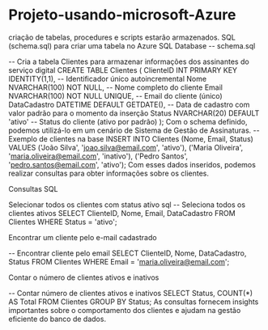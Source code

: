 # Projeto-usando-microsoft-Azure
 criação de tabelas, procedures e scripts estarão armazenados.
 SQL (schema.sql) para criar uma tabela no Azure SQL Database
-- schema.sql

-- Cria a tabela Clientes para armazenar informações dos assinantes do serviço digital
CREATE TABLE Clientes (
    ClienteID INT PRIMARY KEY IDENTITY(1,1),  -- Identificador único autoincremental
    Nome NVARCHAR(100) NOT NULL,              -- Nome completo do cliente
    Email NVARCHAR(100) NOT NULL UNIQUE,      -- Email do cliente (único)
    DataCadastro DATETIME DEFAULT GETDATE(),  -- Data de cadastro com valor padrão para o momento da inserção
    Status NVARCHAR(20) DEFAULT 'ativo'       -- Status do cliente (ativo por padrão)
);
Com o schema definido, podemos utilizá-lo em um cenário de Sistema de Gestão de Assinaturas.
-- Exemplo de clientes na base
INSERT INTO Clientes (Nome, Email, Status)
VALUES 
('João Silva', 'joao.silva@email.com', 'ativo'),
('Maria Oliveira', 'maria.oliveira@email.com', 'inativo'),
('Pedro Santos', 'pedro.santos@email.com', 'ativo');
Com esses dados inseridos, podemos realizar consultas para obter informações sobre os clientes.

Consultas SQL

Selecionar todos os clientes com status ativo
sql
-- Seleciona todos os clientes ativos
SELECT ClienteID, Nome, Email, DataCadastro
FROM Clientes
WHERE Status = 'ativo';

Encontrar um cliente pelo e-mail cadastrado

-- Encontrar cliente pelo email
SELECT ClienteID, Nome, DataCadastro, Status
FROM Clientes
WHERE Email = 'maria.oliveira@email.com';

Contar o número de clientes ativos e inativos

-- Contar número de clientes ativos e inativos
SELECT Status, COUNT(*) AS Total
FROM Clientes
GROUP BY Status;
As consultas fornecem insights importantes sobre o comportamento dos clientes e ajudam na gestão eficiente do banco de dados.
